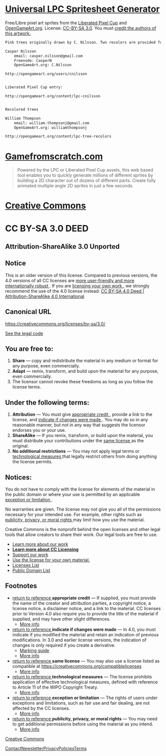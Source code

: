 # [Universal LPC Spritesheet Generator](https://sanderfrenken.github.io/Universal-LPC-Spritesheet-Character-Generator)

Free/Libre pixel art sprites from the [Liberated Pixel Cup](https://sanderfrenken.github.io/Universal-LPC-Spritesheet-Character-Generator/lpc.opengameart.org) and [OpenGameArt.org](https://opengameart.org/content/lpc-collection). License: [CC-BY-SA 3.0](https://creativecommons.org/licenses/by-sa/3.0/). You must [credit the authors of this artwork.](https://sanderfrenken.github.io/Universal-LPC-Spritesheet-Character-Generator/#)

```txt
Pink trees originally drawn by C. Nilsson. Two recolors are provided for variety.

Casper Nilsson
	email: casper.nilsson@gmail.com
	Freenode: CasperN
	OpenGameArt.org: C.Nilsson

http://opengameart.org/users/cnilsson


Liberated Pixel Cup entry:

http://opengameart.org/content/lpc-cnilsson


Recolored trees

William Thompson
	email: william.thompsonj@gmail.com
	OpenGameArt.org: williamthompsonj

http://opengameart.org/content/lpc-tree-recolors
```



# [Gamefromscratch.com](https://gamefromscratch.com/universal-sprite-sheet-character-creator/)

>   Powered by the LPC or Liberated Pixel Cup assets, this web based tool enables you to quickly generate millions of different sprites by building a 2D character out of dozens of different parts.  Create fully animated multiple angle 2D sprites in just a few seconds. 



# [Creative Commons](https://creativecommons.org/)

# CC BY-SA 3.0 DEED

## Attribution-ShareAlike 3.0 Unported

##  Notice

This is an older version of this license. Compared to previous versions, the 4.0 versions of all CC licenses are [more user-friendly and more internationally robust ](https://creativecommons.org/version4/). If you are [licensing your own work ](https://creativecommons.org/choose/), we strongly recommend the use of the 4.0 license instead: [CC BY-SA 4.0 Deed | Attribution-ShareAlike 4.0 International](https://creativecommons.org/licenses/by-sa/4.0/deed.en)

## Canonical URL 

 https://creativecommons.org/licenses/by-sa/3.0/

[See the legal code](https://creativecommons.org/licenses/by-sa/3.0/legalcode.en)

## You are free to:

1.  **Share** — copy and redistribute the material in any medium or format for any purpose, even commercially.
2.  **Adapt** — remix, transform, and build upon the material for any purpose, even commercially.
3.  The licensor cannot revoke these freedoms as long as you follow the license terms.

## Under the following terms:

1.  **Attribution** — You must give [appropriate credit ](https://creativecommons.org/licenses/by-sa/3.0/#ref-appropriate-credit), provide a link to the license, and [indicate if changes were made ](https://creativecommons.org/licenses/by-sa/3.0/#ref-indicate-changes). You may do so in any reasonable manner, but not in any way that suggests the licensor endorses you or your use.
2.  **ShareAlike** — If you remix, transform, or build upon the material, you must distribute your contributions under the [same license ](https://creativecommons.org/licenses/by-sa/3.0/#ref-same-license)as the original.
3.  **No additional restrictions** — You may not apply legal terms or [technological measures ](https://creativecommons.org/licenses/by-sa/3.0/#ref-technological-measures)that legally restrict others from doing anything the license permits.

## Notices:

You do not have to comply with the license for elements of the material in the public domain or where your use is permitted by an applicable [exception or limitation ](https://creativecommons.org/licenses/by-sa/3.0/#ref-exception-or-limitation).

No warranties are given. The license may not give you all of the permissions necessary for your intended use. For example, other rights such as [publicity, privacy, or moral rights ](https://creativecommons.org/licenses/by-sa/3.0/#ref-publicity-privacy-or-moral-rights)may limit how you use the material.

Creative Commons is the nonprofit behind the open licenses and other legal tools that allow creators to share their work. Our legal tools are free to use.

-   [Learn more about our work](https://creativecommons.org/about/)
-   **[Learn more about CC Licensing](https://creativecommons.org/share-your-work/cclicenses/)**
-   [Support our work](https://creativecommons.org/donate/)
-   [Use the license for your own material.](https://creativecommons.org/choose/)
-   [Licenses List](https://creativecommons.org/licenses/list.en)
-   [Public Domain List](https://creativecommons.org/publicdomain/list.en)

## Footnotes

-   [ return to reference ](https://creativecommons.org/licenses/by-sa/3.0/#src-appropriate-credit)**appropriate credit** — If supplied, you must provide the name of the creator and attribution parties, a copyright notice, a license notice, a disclaimer notice, and a link to the material. CC licenses prior to Version 4.0 also require you to provide the title of the material if supplied, and may have other slight differences.
    -   [More info](https://wiki.creativecommons.org/License_Versions#Detailed_attribution_comparison_chart)
-   [ return to reference ](https://creativecommons.org/licenses/by-sa/3.0/#src-indicate-changes)**indicate if changes were made** — In 4.0, you must indicate if you modified the material and retain an indication of previous modifications. In 3.0 and earlier license versions, the indication of changes is only required if you create a derivative.
    -   [Marking guide](https://wiki.creativecommons.org/Best_practices_for_attribution#This_is_a_good_attribution_for_material_you_modified_slightly)
    -   [More info](https://wiki.creativecommons.org/License_Versions#Modifications_and_adaptations_must_be_marked_as_such)
-   [ return to reference ](https://creativecommons.org/licenses/by-sa/3.0/#src-same-license)**same license** — You may also use a license listed as compatible at https://creativecommons.org/compatiblelicenses
    -   [More info](https://creativecommons.org/faq/#if-i-derive-or-adapt-material-offered-under-a-creative-commons-license-which-cc-licenses-can-i-use)
-   [ return to reference ](https://creativecommons.org/licenses/by-sa/3.0/#src-technological-measures)**technological measures** — The license prohibits application of effective technological measures, defined with reference to Article 11 of the WIPO Copyright Treaty.
    -   [More info](https://wiki.creativecommons.org/License_Versions#Application_of_effective_technological_measures_by_users_of_CC-licensed_works_prohibited)
-   [ return to reference ](https://creativecommons.org/licenses/by-sa/3.0/#src-exception-or-limitation)**exception or limitation** — The rights of users under exceptions and limitations, such as fair use and fair dealing, are not affected by the CC licenses.
    -   [More info](https://wiki.creativecommons.org/Frequently_Asked_Questions#Do_Creative_Commons_licenses_affect_exceptions_and_limitations_to_copyright.2C_such_as_fair_dealing_and_fair_use.3F)
-   [ return to reference ](https://creativecommons.org/licenses/by-sa/3.0/#src-publicity-privacy-or-moral-rights)**publicity, privacy, or moral rights** — You may need to get additional permissions before using the material as you intend.
    -   [More info](https://wiki.creativecommons.org/Considerations_for_licensors_and_licensees)

[Creative Commons](https://creativecommons.org/)

[Contact](https://creativecommons.org/about/contact)[Newsletter](https://mail.creativecommons.org/subscribe)[Privacy](https://creativecommons.org/privacy)[Policies](https://creativecommons.org/policies)[Terms](https://creativecommons.org/terms)

<iframe allowtransparency="true" style="width: 370px; height: 500px; border: none; color-scheme: light;"></iframe>